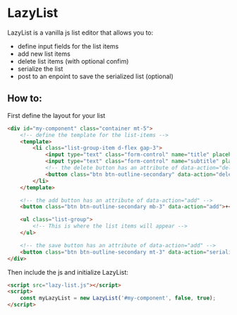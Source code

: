 # LazyList

LazyList is a vanilla js list editor that allows you to:

-   define input fields for the list items
-   add new list items
-   delete list items (with optional confim)
-   serialize the list
-   post to an enpoint to save the serialized list (optional)

## How to:

First define the layout for your list

```html
<div id="my-component" class="container mt-5">
    <!-- define the template for the list-items -->
    <template>
        <li class="list-group-item d-flex gap-3">
            <input type="text" class="form-control" name="title" placeholder="title" value="" />
            <input type="text" class="form-control" name="subtitle" placeholder="subtitle" value="" />
            <!-- the delete button has an attribute of data-action="delete" -->
            <button class="btn btn-outline-secondary" data-action="delete">-</button>
        </li>
    </template>

    <!-- the add button has an attribute of data-action="add" -->
    <button class="btn btn-outline-secondary mb-3" data-action="add">+</button>

    <ul class="list-group">
        <!-- This is where the list items will appear -->
    </ul>

    <!-- the save button has an attribute of data-action="add" -->
    <button class="btn btn-outline-secondary mt-3" data-action="serialize">Save</button>
</div>
```

Then include the js and initialize LazyList:

```html
<script src="lazy-list.js"></script>
<script>
    const myLazyList = new LazyList('#my-component', false, true);
</script>
```
